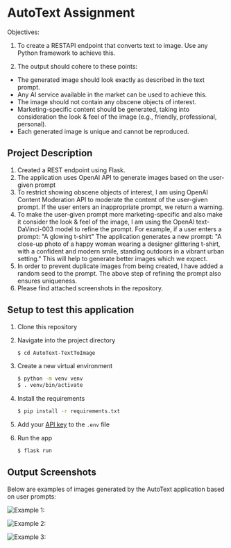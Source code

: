# AutoText Assignment

Objectives:

1. To create a RESTAPI endpoint that converts text to image. Use any Python framework to achieve this.

2. The output should cohere to these points:
- The generated image should look exactly as described in the text prompt.
- Any AI service available in the market can be used to achieve this.
- The image should not contain any obscene objects of interest.
- Marketing-specific content should be generated, taking into consideration the look & feel of the image (e.g., friendly, professional, personal).
- Each generated image is unique and cannot be reproduced.

## Project Description

1. Created a REST endpoint using Flask.
2. The application uses OpenAI API to generate images based on the user-given prompt
3. To restrict showing obscene objects of interest, I am using OpenAI Content Moderation API to moderate the content of the user-given prompt. If the user enters an inappropriate prompt, we return a warning.
4. To make the user-given prompt more marketing-specific and also make it consider the look & feel of the image, I am using the OpenAI text-DaVinci-003 model to refine the prompt.
   For example, if a user enters a prompt: "A glowing t-shirt"
   The application generates a new prompt: "A close-up photo of a happy woman wearing a designer glittering t-shirt, with a confident and modern smile, standing outdoors in a vibrant urban setting."
   This will help to generate better images which we expect.
5. In order to prevent duplicate images from being created, I have added a random seed to the prompt. The above step of refining the prompt also ensures uniqueness.
6. Please find attached screenshots in the repository.

## Setup to test this application

1. Clone this repository

2. Navigate into the project directory

   ```bash
   $ cd AutoText-TextToImage
   ```

3. Create a new virtual environment

   ```bash
   $ python -m venv venv
   $ . venv/bin/activate
   ```

4. Install the requirements

   ```bash
   $ pip install -r requirements.txt
   ```

5. Add your [API key](https://beta.openai.com/account/api-keys) to the `.env` file

6. Run the app

   ```bash
   $ flask run
   ```

## Output Screenshots

Below are examples of images generated by the AutoText application based on user prompts:

![Example 1:](Screenshots/ABlueFlyingCar1.png)

![Example 2:](Screenshots/ASmartToothBrush.png)

![Example 3:](Screenshots/AnObscenePrompt_WarningMessage.png)
